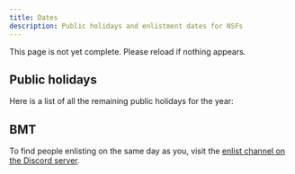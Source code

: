 ```yaml
---
title: Dates
description: Public holidays and enlistment dates for NSFs
---
```


<alert type="warning">
This page is not yet complete. Please reload if nothing appears.
</alert>

## Public holidays

Here is a list of all the remaining public holidays for the year:

<date-group group="Public Holiday"></date-group>

## BMT 

To find people enlisting on the same day as you, visit the [enlist channel on the Discord server](https://discord.com/channels/692230983650377731/729654637677903926).

<date-group group="BMT"></date-group>

